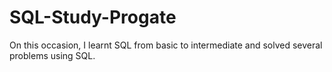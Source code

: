 # SQL-Study-Progate
On this occasion, I learnt SQL from basic to intermediate and solved several problems using SQL.
